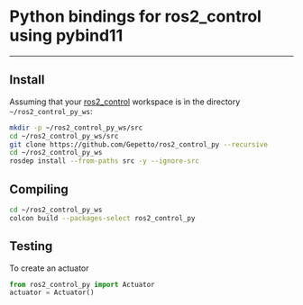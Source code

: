 # Python bindings for ros2_control using pybind11

-------------------------------------------------

## Install

Assuming that your [ros2_control](https://github.com/ros-controls/ros2_control) workspace is ìn the directory `~/ros2_control_py_ws`:

```sh
mkdir -p ~/ros2_control_py_ws/src
cd ~/ros2_control_py_ws/src
git clone https://github.com/Gepetto/ros2_control_py --recursive
cd ~/ros2_control_py_ws
rosdep install --from-paths src -y --ignore-src
```

## Compiling

```sh
cd ~/ros2_control_py_ws
colcon build --packages-select ros2_control_py
```

## Testing

To create an actuator

```python
from ros2_control_py import Actuator
actuator = Actuator()
```
